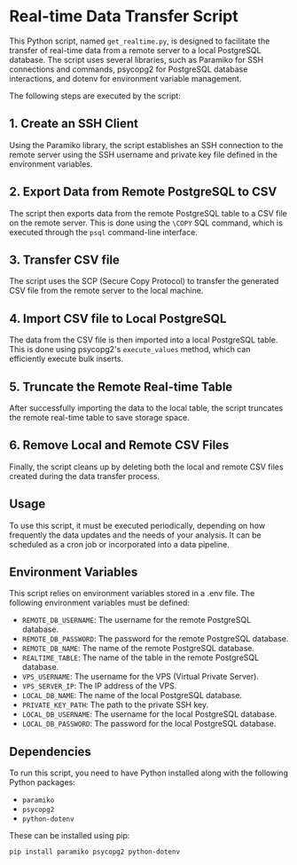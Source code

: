 # Real-time Data Transfer Script

This Python script, named `get_realtime.py`, is designed to facilitate the transfer of real-time data from a remote server to a local PostgreSQL database. The script uses several libraries, such as Paramiko for SSH connections and commands, psycopg2 for PostgreSQL database interactions, and dotenv for environment variable management.

The following steps are executed by the script:

## 1. Create an SSH Client
Using the Paramiko library, the script establishes an SSH connection to the remote server using the SSH username and private key file defined in the environment variables.

## 2. Export Data from Remote PostgreSQL to CSV
The script then exports data from the remote PostgreSQL table to a CSV file on the remote server. This is done using the `\COPY` SQL command, which is executed through the `psql` command-line interface.

## 3. Transfer CSV file
The script uses the SCP (Secure Copy Protocol) to transfer the generated CSV file from the remote server to the local machine.

## 4. Import CSV file to Local PostgreSQL
The data from the CSV file is then imported into a local PostgreSQL table. This is done using psycopg2's `execute_values` method, which can efficiently execute bulk inserts.

## 5. Truncate the Remote Real-time Table
After successfully importing the data to the local table, the script truncates the remote real-time table to save storage space.

## 6. Remove Local and Remote CSV Files
Finally, the script cleans up by deleting both the local and remote CSV files created during the data transfer process.

## Usage
To use this script, it must be executed periodically, depending on how frequently the data updates and the needs of your analysis. It can be scheduled as a cron job or incorporated into a data pipeline.

## Environment Variables
This script relies on environment variables stored in a .env file. The following environment variables must be defined:

- `REMOTE_DB_USERNAME`: The username for the remote PostgreSQL database.
- `REMOTE_DB_PASSWORD`: The password for the remote PostgreSQL database.
- `REMOTE_DB_NAME`: The name of the remote PostgreSQL database.
- `REALTIME_TABLE`: The name of the table in the remote PostgreSQL database.
- `VPS_USERNAME`: The username for the VPS (Virtual Private Server).
- `VPS_SERVER_IP`: The IP address of the VPS.
- `LOCAL_DB_NAME`: The name of the local PostgreSQL database.
- `PRIVATE_KEY_PATH`: The path to the private SSH key.
- `LOCAL_DB_USERNAME`: The username for the local PostgreSQL database.
- `LOCAL_DB_PASSWORD`: The password for the local PostgreSQL database.

## Dependencies
To run this script, you need to have Python installed along with the following Python packages:
- `paramiko`
- `psycopg2`
- `python-dotenv`

These can be installed using pip:

```bash
pip install paramiko psycopg2 python-dotenv
```
